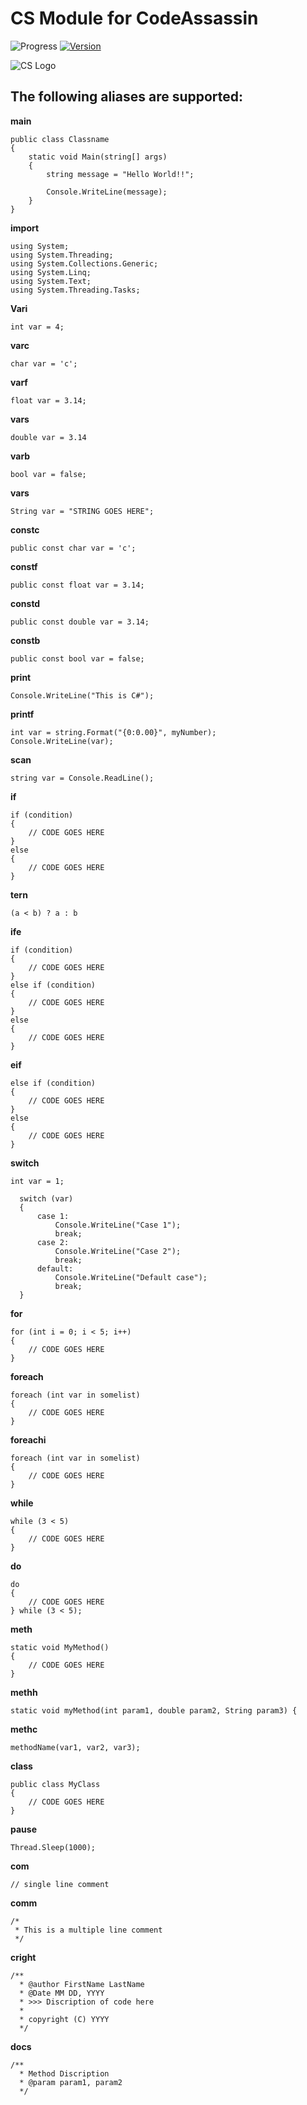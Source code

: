 # CS Module for CodeAssassin
![Progress](https://img.shields.io/badge/Module-inProgress-grey.svg)
[![Version](https://img.shields.io/badge/Version-v1.0.0-informational.svg)](https://github.com/Abesuden/Code-Assassin/commits/master/languageModules/CS/README.md)

![CS Logo](https://github.com/Abesuden/Code-Assassin/blob/master/img/languageLogos/CS_logo.png)

## The following aliases are supported:

**main**

```
public class Classname
{
    static void Main(string[] args)
    {
        string message = "Hello World!!";

        Console.WriteLine(message);
    }
}

```

**import**

```
using System;
using System.Threading;
using System.Collections.Generic;
using System.Linq;
using System.Text;
using System.Threading.Tasks;
```

**Vari**

```
int var = 4;
```

**varc**

```
char var = 'c';
```

**varf**

```
float var = 3.14;
```

**vars**

```
double var = 3.14
```

**varb**

```
bool var = false;
```

**vars**

```
String var = "STRING GOES HERE";
```

**constc**

```
public const char var = 'c';
```

**constf**

```
public const float var = 3.14;
```

**constd**

```
public const double var = 3.14;
```

**constb**

```
public const bool var = false;
```

**print**

```
Console.WriteLine("This is C#");
```

**printf**

```
int var = string.Format("{0:0.00}", myNumber);
Console.WriteLine(var);
```

**scan**

```
string var = Console.ReadLine();
```

**if**

```
if (condition)
{
	// CODE GOES HERE
}
else
{
	// CODE GOES HERE
}
```

**tern**

```
(a < b) ? a : b
```

**ife**

```
if (condition)
{
	// CODE GOES HERE
}
else if (condition)
{
	// CODE GOES HERE
}
else
{
	// CODE GOES HERE
}
```

**eif**

```
else if (condition)
{
	// CODE GOES HERE
}
else
{
	// CODE GOES HERE
}
```

**switch**

```
int var = 1;

  switch (var)
  {
      case 1:
          Console.WriteLine("Case 1");
          break;
      case 2:
          Console.WriteLine("Case 2");
          break;
      default:
          Console.WriteLine("Default case");
          break;
  }
```

**for**

```
for (int i = 0; i < 5; i++)
{
	// CODE GOES HERE
}
```

**foreach**

```
foreach (int var in somelist)
{
	// CODE GOES HERE
}
```

**foreachi**

```
foreach (int var in somelist)
{
	// CODE GOES HERE
}
```

**while**

```
while (3 < 5)
{
	// CODE GOES HERE
}
```

**do**

```
do
{
	// CODE GOES HERE
} while (3 < 5);
```

**meth**

```
static void MyMethod() 
{
	// CODE GOES HERE
}
```

**methh**

```
static void myMethod(int param1, double param2, String param3) {
```

**methc**

```
methodName(var1, var2, var3);
```

**class**

```
public class MyClass
{
	// CODE GOES HERE
}
```

**pause**

```
Thread.Sleep(1000);
```

**com**

```
// single line comment
```

**comm**

```
/*
 * This is a multiple line comment
 */
```

**cright**

```
/**
  * @author FirstName LastName
  * @Date MM DD, YYYY
  * >>> Discription of code here
  *
  * copyright (C) YYYY
  */
```

**docs**

```
/**
  * Method Discription
  * @param param1, param2
  */
```
